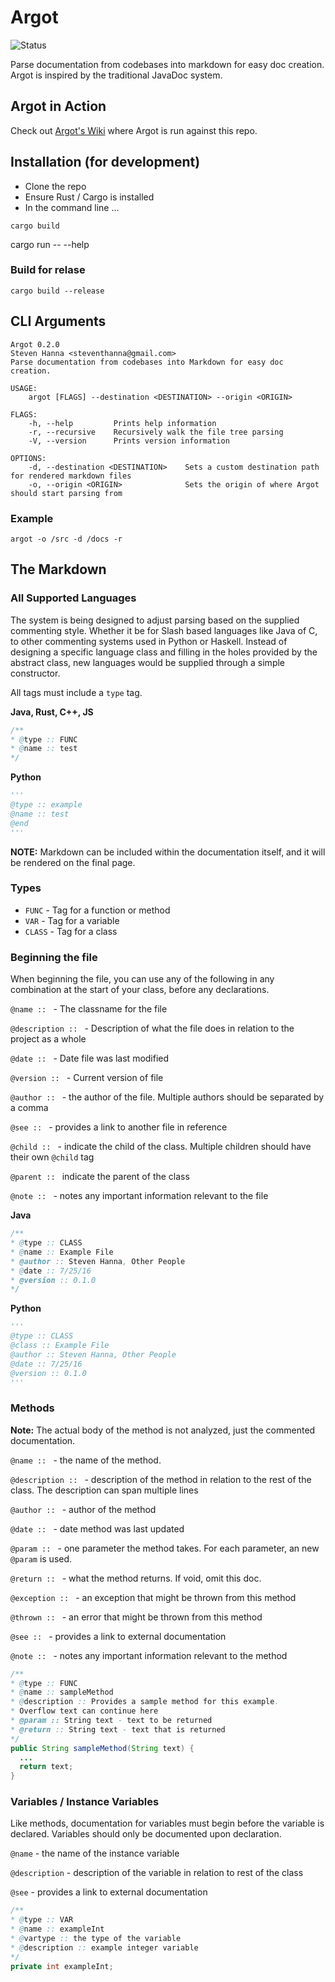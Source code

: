 # Argot
![Status](https://travis-ci.org/steventhanna/Argot.svg?branch=master)

Parse documentation from codebases into markdown for easy doc creation. Argot is inspired by the traditional JavaDoc system.

## Argot in Action
Check out [Argot's Wiki](https://github.com/steventhanna/Argot/wiki) where Argot is run against this repo.

## Installation (for development)
- Clone the repo
- Ensure Rust / Cargo is installed
- In the command line ...

```shell
cargo build
```
cargo run -- --help

### Build for relase

```shell
cargo build --release
```

## CLI Arguments

```
Argot 0.2.0
Steven Hanna <steventhanna@gmail.com>
Parse documentation from codebases into Markdown for easy doc creation.

USAGE:
    argot [FLAGS] --destination <DESTINATION> --origin <ORIGIN>

FLAGS:
    -h, --help         Prints help information
    -r, --recursive    Recursively walk the file tree parsing
    -V, --version      Prints version information

OPTIONS:
    -d, --destination <DESTINATION>    Sets a custom destination path for rendered markdown files
    -o, --origin <ORIGIN>              Sets the origin of where Argot should start parsing from
```

### Example

```
argot -o /src -d /docs -r
```


## The Markdown

### All Supported Languages
The system is being designed to adjust parsing based on the supplied commenting style. Whether it be for Slash based languages like Java of C, to other commenting systems used in Python or Haskell. Instead of designing a specific language class and filling in the holes provided by the abstract class, new languages would be supplied through a simple constructor.

All tags must include a `type` tag.

**Java, Rust, C++, JS**
```java
/**
* @type :: FUNC
* @name :: test
*/
```

**Python**
```py
'''
@type :: example
@name :: test
@end
'''
```

**NOTE:**  Markdown can be included within the documentation itself, and it will be rendered on the final page.

### Types
- `FUNC` - Tag for a function or method
- `VAR` - Tag for a variable
- `CLASS` - Tag for a class

### Beginning the file
When beginning the file, you can use any of the following in any combination at the start of your class, before any declarations.

`@name :: ` - The classname for the file

`@description :: ` - Description of what the file does in relation to the project as a whole

`@date :: ` - Date file was last modified

`@version :: ` - Current version of file

`@author :: ` - the author of the file. Multiple authors should be separated by a comma

`@see :: ` - provides a link to another file in reference

`@child :: ` - indicate the child of the class.  Multiple children should have their own `@child` tag

`@parent :: ` indicate the parent of the class

`@note :: ` - notes any important information relevant to the file

**Java**
```java
/**
* @type :: CLASS
* @name :: Example File
* @author :: Steven Hanna, Other People
* @date :: 7/25/16
* @version :: 0.1.0
*/
```

**Python**
```py
'''
@type :: CLASS
@class :: Example File
@author :: Steven Hanna, Other People
@date :: 7/25/16
@version :: 0.1.0
'''
```

### Methods
**Note:** The actual body of the method is not analyzed, just the commented documentation.

`@name :: ` - the name of the method.

`@description :: ` - description of the method in relation to the rest of the class. The description can span multiple lines

`@author :: ` - author of the method

`@date :: ` - date method was last updated

`@param :: ` - one parameter the method takes.  For each parameter, an new `@param` is used.

`@return :: ` - what the method returns. If void, omit this doc.

`@exception :: ` - an exception that might be thrown from this method

`@thrown :: ` - an error that might be thrown from this method

`@see :: ` - provides a link to external documentation

`@note :: ` - notes any important information relevant to the method


```java
/**
* @type :: FUNC
* @name :: sampleMethod
* @description :: Provides a sample method for this example.
* Overflow text can continue here
* @param :: String text - text to be returned
* @return :: String text - text that is returned
*/
public String sampleMethod(String text) {
  ...
  return text;
}
```

### Variables / Instance Variables
Like methods, documentation for variables must begin before the variable is declared.  Variables should only be documented upon declaration.

`@name` - the name of the instance variable 

`@description` - description of the variable in relation to rest of the class

`@see` - provides a link to external documentation


```java
/**
* @type :: VAR
* @name :: exampleInt
* @vartype :: the type of the variable
* @description :: example integer variable
*/
private int exampleInt;
```
